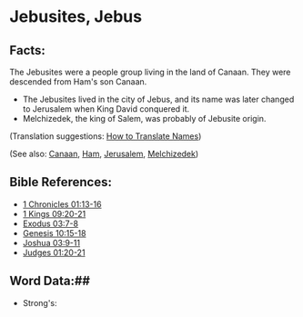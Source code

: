 # Jebusites, Jebus #

## Facts: ##

The Jebusites were a people group living in the land of Canaan. They were descended from Ham's son Canaan.

* The Jebusites lived in the city of Jebus, and its name was later changed to Jerusalem when King David conquered it.
* Melchizedek, the king of Salem, was probably of Jebusite origin.

(Translation suggestions: [How to Translate Names](rc://en/ta/man/translate/translate-names))

(See also: [Canaan](../other/canaan.md), [Ham](../other/ham.md), [Jerusalem](../other/jerusalem.md), [Melchizedek](../other/melchizedek.md))

## Bible References: ##

* [1 Chronicles 01:13-16](rc://en/tn/help/1ch/01/13)
* [1 Kings 09:20-21](rc://en/tn/help/1ki/09/20)
* [Exodus 03:7-8](rc://en/tn/help/exo/03/07)
* [Genesis 10:15-18](rc://en/tn/help/gen/10/15)
* [Joshua 03:9-11](rc://en/tn/help/jos/03/09)
* [Judges 01:20-21](rc://en/tn/help/jdg/01/20)

## Word Data:##

* Strong's: 

